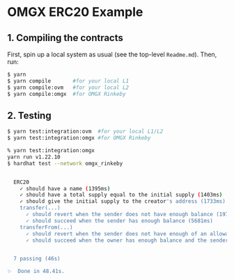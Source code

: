 # OMGX ERC20 Example

## 1. Compiling the contracts

First, spin up a local system as usual (see the top-level `Readme.md`). Then, run:

```bash
$ yarn
$ yarn compile       #for your local L1
$ yarn compile:ovm   #for your local L2
$ yarn compile:omgx  #for OMGX Rinkeby
```

## 2. Testing

```bash
$ yarn test:integration:ovm  #for your local L1/L2
$ yarn test:integration:omgx #for OMGX Rinkeby
```

```bash
% yarn test:integration:omgx
yarn run v1.22.10
$ hardhat test --network omgx_rinkeby


  ERC20
    ✓ should have a name (1395ms)
    ✓ should have a total supply equal to the initial supply (1403ms)
    ✓ should give the initial supply to the creator's address (1733ms)
    transfer(...)
      ✓ should revert when the sender does not have enough balance (1970ms)
      ✓ should succeed when the sender has enough balance (5681ms)
    transferFrom(...)
      ✓ should revert when the sender does not have enough of an allowance (1974ms)
      ✓ should succeed when the owner has enough balance and the sender has a large enough allowance (9559ms)


  7 passing (46s)

✨  Done in 48.41s.

```